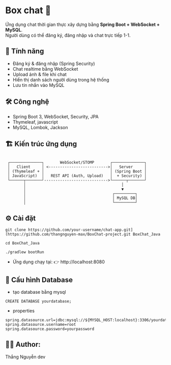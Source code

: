 # Box chat 💬

Ứng dụng chat thời gian thực xây dựng bằng **Spring Boot + WebSocket + MySQL**.  
Người dùng có thể đăng ký, đăng nhập và chat trực tiếp 1-1.

## 🚀 Tính năng
- Đăng ký & đăng nhập (Spring Security)
- Chat realtime bằng WebSocket
- Upload ảnh & file khi chat
- Hiển thị danh sách người dùng trong hệ thống
- Lưu tin nhắn vào MySQL

## 🛠️ Công nghệ
- Spring Boot 3, WebSocket, Security, JPA
- Thymeleaf, javascript
- MySQL, Lombok, Jackson

## 🏗️ Kiến trúc ứng dụng
```

 ┌──────────────┐       WebSocket/STOMP       ┌──────────────┐
 │   Client     │ <-------------------------->│   Server     │
 │ (Thymeleaf + │                             │ (Spring Boot │
 │ JavaScript)  │   REST API (Auth, Upload)   │  + Security) │
 └──────┬───────┘---------------------------->└──────┬───────┘
        │                                          │
        │                                          ▼
        │                                      ┌─────────┐
        │                                      │ MySQL DB│
        │                                      └─────────┘

```
## ⚙️ Cài đặt
```
git clone https://github.com/your-username/chat-app.git](https://github.com/thangnguyen-max/BoxChat-project.git BoxChat_Java
```
```
cd BoxChat_Java
```
```
./gradlew bootRun
```
- Ứng dụng chạy tại:
👉 http://localhost:8080

## 📂 Cấu hình Database
- tạo database bằng mysql
 ```
CREATE DATABASE yourdatabase;
```
- properties
```
spring.datasource.url=jdbc:mysql://${MYSQL_HOST:localhost}:3306/yourdatabase
spring.datasource.username=root
spring.datasource.password=yourpassword
```
## 👨‍💻 Author: 
Thắng Nguyễn dev




